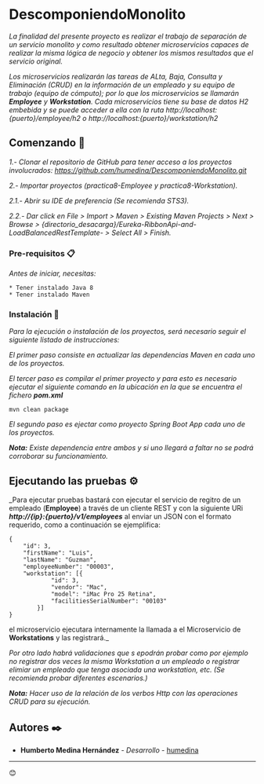 # DescomponiendoMonolito

_La finalidad del presente proyecto es realizar el trabajo de separación de un servicio monolito y como resultado obtener microservicios capaces de realizar la misma lógica de negocio y obtener los mismos resultados que el servicio original._

_Los microservicios realizarán las tareas de ALta, Baja, Consulta y Eliminación (CRUD) en la información de un empleado y su equipo de trabajo (equipo de cómputo); por lo que los microservicios se llamarán **Employee** y **Workstation**. Cada microservicios tiene su base de datos H2 embebida y se puede acceder a ella con la ruta http://localhost:{puerto}/employee/h2 o http://localhost:{puerto}/workstation/h2_

## Comenzando 🚀
_1.- Clonar el repositorio de GitHub para tener acceso a los proyectos involucrados: https://github.com/humedina/DescomponiendoMonolito.git_

_2.- Importar proyectos (practica8-Employee y practica8-Workstation)._

_2.1.- Abrir su IDE de preferencia (Se recomienda STS3)._

_2.2.- Dar click en File > Import > Maven > Existing Maven Projects > Next > Browse > {directorio_desacarga}/Eureka-RibbonApi-and-LoadBalancedRestTemplate- > Select All > Finish._


### Pre-requisitos 📋

_Antes de iniciar, necesitas:_

```
* Tener instalado Java 8
* Tener instalado Maven
```

### Instalación 🔧

_Para la ejecución o instalación de los proyectos, será necesario seguir el siguiente listado de instrucciones:_


_El primer paso consiste en actualizar las dependencias Maven en cada uno de los proyectos._

_El tercer paso es compilar el primer proyecto y para esto es necesario ejecutar el siguiente comando en la ubicación en la que se encuentra el fichero **pom.xml**_

```
mvn clean package
```
_El segundo paso es ejectar como proyecto Spring Boot App cada uno de los proyectos._

_**Nota:** Existe dependencia entre ambos y si uno llegará a faltar no se podrá corroborar su funcionamiento._

## Ejecutando las pruebas ⚙️

_Para ejecutar pruebas bastará con ejecutar el servicio de regitro de un empleado (**Employee**) a través de un cliente REST y con la siguiente URi _**http://{ip}:{puerto}/v1/employees**_ al enviar un JSON con el formato requerido, como a continuación se ejemplifica:

```
{
    "id": 3,
    "firstName": "Luis",
    "lastName": "Guzman",
    "employeeNumber": "00003",
    "workstation": [{
            "id": 3,
            "vendor": "Mac",
            "model": "iMac Pro 25 Retina",
            "facilitiesSerialNumber": "00103"
        }]
}
```

el microservicio ejecutara internamente la llamada a el Microservicio de **Workstations** y las registrará._

_Por otro lado habrá validaciones que s epodrán probar como por ejemplo no registrar dos veces la misma Workstation a un empleado o registrar elimiar un empleado que tenga asociada una workstation, etc. (Se recomienda probar diferentes escenarios.)_


_**Nota:** Hacer uso de la relación de los verbos Http con las operaciones CRUD para su ejecución._

## Autores ✒️

* **Humberto Medina Hernández** - *Desarrollo* - [humedina](https://github.com/humedina)




---
😊
